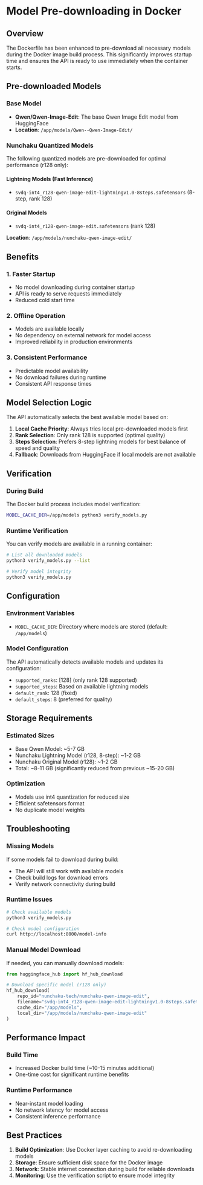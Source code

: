 # Model Pre-downloading in Docker

## Overview

The Dockerfile has been enhanced to pre-download all necessary models during the Docker image build process. This significantly improves startup time and ensures the API is ready to use immediately when the container starts.

## Pre-downloaded Models

### Base Model
- **Qwen/Qwen-Image-Edit**: The base Qwen Image Edit model from HuggingFace
- **Location**: `/app/models/Qwen--Qwen-Image-Edit/`

### Nunchaku Quantized Models
The following quantized models are pre-downloaded for optimal performance (r128 only):

#### Lightning Models (Fast Inference)
- `svdq-int4_r128-qwen-image-edit-lightningv1.0-8steps.safetensors` (8-step, rank 128)

#### Original Models
- `svdq-int4_r128-qwen-image-edit.safetensors` (rank 128)

**Location**: `/app/models/nunchaku-qwen-image-edit/`

## Benefits

### 1. Faster Startup
- No model downloading during container startup
- API is ready to serve requests immediately
- Reduced cold start time

### 2. Offline Operation
- Models are available locally
- No dependency on external network for model access
- Improved reliability in production environments

### 3. Consistent Performance
- Predictable model availability
- No download failures during runtime
- Consistent API response times

## Model Selection Logic

The API automatically selects the best available model based on:

1. **Local Cache Priority**: Always tries local pre-downloaded models first
2. **Rank Selection**: Only rank 128 is supported (optimal quality)
3. **Steps Selection**: Prefers 8-step lightning models for best balance of speed and quality
4. **Fallback**: Downloads from HuggingFace if local models are not available

## Verification

### During Build
The Docker build process includes model verification:
```bash
MODEL_CACHE_DIR=/app/models python3 verify_models.py
```

### Runtime Verification
You can verify models are available in a running container:
```bash
# List all downloaded models
python3 verify_models.py --list

# Verify model integrity
python3 verify_models.py
```

## Configuration

### Environment Variables
- `MODEL_CACHE_DIR`: Directory where models are stored (default: `/app/models`)

### Model Configuration
The API automatically detects available models and updates its configuration:
- `supported_ranks`: [128] (only rank 128 supported)
- `supported_steps`: Based on available lightning models
- `default_rank`: 128 (fixed)
- `default_steps`: 8 (preferred for quality)

## Storage Requirements

### Estimated Sizes
- Base Qwen Model: ~5-7 GB
- Nunchaku Lightning Model (r128, 8-step): ~1-2 GB
- Nunchaku Original Model (r128): ~1-2 GB
- Total: ~8-11 GB (significantly reduced from previous ~15-20 GB)

### Optimization
- Models use int4 quantization for reduced size
- Efficient safetensors format
- No duplicate model weights

## Troubleshooting

### Missing Models
If some models fail to download during build:
- The API will still work with available models
- Check build logs for download errors
- Verify network connectivity during build

### Runtime Issues
```bash
# Check available models
python3 verify_models.py

# Check model configuration
curl http://localhost:8000/model-info
```

### Manual Model Download
If needed, you can manually download models:
```python
from huggingface_hub import hf_hub_download

# Download specific model (r128 only)
hf_hub_download(
    repo_id="nunchaku-tech/nunchaku-qwen-image-edit",
    filename="svdq-int4_r128-qwen-image-edit-lightningv1.0-8steps.safetensors",
    cache_dir="/app/models",
    local_dir="/app/models/nunchaku-qwen-image-edit"
)
```

## Performance Impact

### Build Time
- Increased Docker build time (~10-15 minutes additional)
- One-time cost for significant runtime benefits

### Runtime Performance
- Near-instant model loading
- No network latency for model access
- Consistent inference performance

## Best Practices

1. **Build Optimization**: Use Docker layer caching to avoid re-downloading models
2. **Storage**: Ensure sufficient disk space for the Docker image
3. **Network**: Stable internet connection during build for reliable downloads
4. **Monitoring**: Use the verification script to ensure model integrity